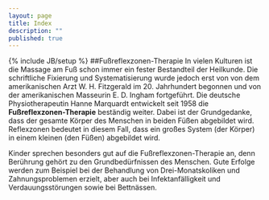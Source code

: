 ```yaml
---
layout: page
title: Index
description: ""
published: true
---
```


{% include JB/setup %}
##Fußreflexzonen-Therapie
In vielen Kulturen ist die Massage am Fuß schon immer ein fester Bestandteil der Heilkunde. Die schriftliche Fixierung und Systematisierung wurde jedoch erst von von dem amerikanischen Arzt W. H. Fitzgerald im 20. Jahrhundert begonnen und von der amerikanischen Masseurin E. D. Ingham fortgeführt. Die deutsche Physiotherapeutin Hanne Marquardt entwickelt seit 1958 die ****Fußreflexzonen-Therapie**** beständig weiter. Dabei ist der Grundgedanke, dass der gesamte Körper des Menschen in beiden Füßen abgebildet wird. Reflexzonen bedeutet in diesem Fall, dass ein großes System (der Körper) in einem kleinen (den Füßen) abgebildet wird.

Kinder sprechen besonders gut auf die Fußreflexzonen-Therapie an, denn Berührung gehört zu den Grundbedürfnissen des Menschen. Gute Erfolge werden zum Beispiel bei der Behandlung von Drei-Monatskoliken und Zahnungsproblemen erzielt, aber auch bei Infektanfälligkeit und Verdauungsstörungen sowie bei Bettnässen.